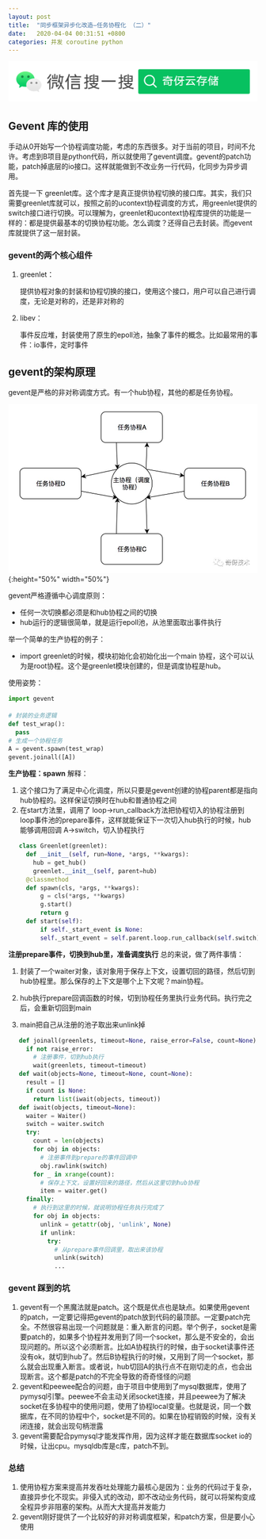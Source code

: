 ```yaml
---
layout: post
title:  "同步框架异步化改造—任务协程化 （二）"
date:   2020-04-04 00:31:51 +0800
categories: 并发 coroutine python
---
```


![微信搜索框](/images/wechat_search_box.png)


## Gevent 库的使用

手动从0开始写一个协程调度功能，考虑的东西很多。对于当前的项目，时间不允许。考虑到B项目是python代码，所以就使用了gevent调度。gevent的patch功能，patch掉底层的io接口。这样就能做到不改业务一行代码，化同步为异步调用。

首先提一下 greenlet库。这个库才是真正提供协程切换的接口库。其实，我们只需要greenlet库就可以，按照之前的ucontext协程调度的方式，用greenlet提供的switch接口进行切换。可以理解为，greenlet和ucontext协程库提供的功能是一样的：都是提供最基本的切换协程功能。怎么调度？还得自己去封装。而gevent库就提供了这一层封装。

### gevent的两个核心组件

1. greenlet：

   提供协程对象的封装和协程切换的接口，使用这个接口，用户可以自己进行调度，无论是对称的，还是非对称的

2. libev：

   事件反应堆，封装使用了原生的epoll池，抽象了事件的概念。比如最常用的事件：io事件，定时事件

## gevent的架构原理

gevent是严格的非对称调度方式。有一个hub协程，其他的都是任务协程。

![中心调度](/images/posts/coroutine/ED20A951-0A2F-46B8-A0EC-3B6DAB6EAA96.jpeg){:height="50%" width="50%"}

gevent严格遵循中心调度原则：

- 任何一次切换都必须是和hub协程之间的切换
- hub运行的逻辑很简单，就是运行epoll池，从池里面取出事件执行

举一个简单的生产协程的例子：

- import greenlet的时候，模块初始化会初始化出一个main 协程，这个可以认为是root协程。这个是greenlet模块创建的，但是调度协程是hub。

使用姿势：
```python
import gevent

# 封装的业务逻辑
def test_wrap():  
  pass
# 生成一个协程任务  
A = gevent.spawn(test_wrap)
gevent.joinall([A])
```

**生产协程：spawn**
解释：

1. 这个接口为了满足中心化调度，所以只要是gevent创建的协程parent都是指向hub协程的。这样保证切换时在hub和普通协程之间
2. 在start方法里，调用了 loop->run_callback方法把协程切入的协程注册到loop事件池的prepare事件，这样就能保证下一次切入hub执行的时候，hub能够调用回调 A->switch，切入协程执行

```python
   class Greenlet(greenlet):
     def __init__(self, run=None, *args, **kwargs):    
       hub = get_hub()    
       greenlet.__init__(self, parent=hub)    
     @classmethod
     def spawn(cls, *args, **kwargs):        
         g = cls(*args, **kwargs)          
         g.start()
         return g
     def start(self):
         if self._start_event is None:
         self._start_event = self.parent.loop.run_callback(self.switch)
```

**注册prepare事件，切换到hub里，准备调度执行**
总的来说，做了两件事情：

1. 封装了一个waiter对象，该对象用于保存上下文，设置切回的路径，然后切到hub协程里。那么保存的上下文是哪个上下文呢？main协程。

2. hub执行prepare回调函数的时候，切到协程任务里执行业务代码。执行完之后，会重新切回到main

3. main把自己从注册的池子取出来unlink掉

```python
   def joinall(greenlets, timeout=None, raise_error=False, count=None):
     if not raise_error:
       # 注册事件，切到hub执行        
       wait(greenlets, timeout=timeout)
   def wait(objects=None, timeout=None, count=None):   
     result = []
     if count is None:
       return list(iwait(objects, timeout))
   def iwait(objects, timeout=None):    
     waiter = Waiter()    
     switch = waiter.switch
     try:        
       count = len(objects)
       for obj in objects:
         # 注册事件到prepare的事件回调中            
         obj.rawlink(switch)
       for _ in xrange(count):
         # 保存上下文，设置好回来的路径，然后从这里切到hub协程            
         item = waiter.get()
     finally:
       # 执行到这里的时候，就说明协程任务执行完成了
       for obj in objects:            
         unlink = getattr(obj, 'unlink', None)
         if unlink:
           try:
             # 从prepare事件回调里，取出来该协程                    
             unlink(switch)
             ...
```

### gevent 踩到的坑

1. gevent有一个黑魔法就是patch。这个既是优点也是缺点。如果使用gevent 的patch，一定要记得把gevent的patch放到代码的最顶部。一定要patch完全。不然很容易出现一个问题就是：重入断言的问题。举个例子，socket是需要patch的，如果多个协程并发用到了同一个socket，那么是不安全的，会出现问题的。所以这个必须断言。比如A协程执行的时候，由于socket读事件还没有ok，就切到hub了。然后B协程执行的时候，又用到了同一个socket，那么就会出现重入断言。或者说，hub切回A的执行点不在刚切走的点，也会出现断言。这个都是patch的不完全导致的奇奇怪怪的问题
2. gevent和peewee配合的问题，由于项目中使用到了mysql数据库，使用了pymysql引擎。peewee不会主动关闭socket连接，并且peewee为了解决socket在多协程中的使用问题，使用了协程local变量。也就是说，同一个数据库，在不同的协程中个，socket是不同的。如果在协程销毁的时候，没有关闭连接，就会出现句柄泄露
3. gevent需要配合pymysql才能发挥作用，因为这样才能在数据库socket io的时候，让出cpu。mysqldb库是c库，patch不到。

### 总结

1. 使用协程方案来提高并发吞吐处理能力最核心是因为：业务的代码过于复杂，直接异步化不现实。非侵入式的改动，即不改动业务代码，就可以将架构变成全程异步非阻塞的架构。从而大大提高并发能力
2. gevent刚好提供了一个比较好的非对称调度框架，和patch方案，但是要小心使用

